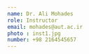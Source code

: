 ```yaml
---
name: Dr. Ali Mohades
role: Instructor
email: mohades@aut.ac.ir
photo : inst1.jpg
number: +98 2164545657
---
```



